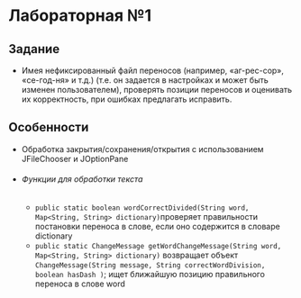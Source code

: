 # Лабораторная №1

## Задание
  - Имея нефиксированный файл переносов (например, «аг-рес-сор», «се-год-ня» и т.д.) (т.е. он задается в настройках и может быть изменен пользователем), проверять позиции переносов и оценивать их корректность, при ошибках предлагать исправить. 
## Особенности
- Обработка закрытия/сохранения/открытия с использованием JFileChooser и JOptionPane
- ###### Функции для обработки текста
  - ```public static boolean wordCorrectDivided(String word, Map<String, String> dictionary)```проверяет правильности постановки переноса в слове, если оно содержится в словаре dictionary
  - ```public static ChangeMessage getWordChangeMessage(String word, Map<String, String> dictionary)``` возвращает объект ```ChangeMessage(String message, String correctWordDivision, boolean hasDash )```; ищет ближайшую позицию правильного переноса в слове word

